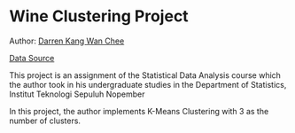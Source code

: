 # Wine Clustering Project
Author: [Darren Kang Wan Chee](https://www.linkedin.com/in/darren-kang-wan-chee/)

[Data Source](https://www.kaggle.com/datasets/harrywang/wine-dataset-for-clustering)

This project is an assignment of the Statistical Data Analysis course which the author took in his undergraduate studies in the Department of Statistics, Institut Teknologi Sepuluh Nopember

In this project, the author implements K-Means Clustering with 3 as the number of clusters.
